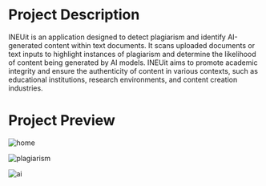 # Project Description
INEUit is an application designed to detect plagiarism and identify AI-generated content within text documents. 
It scans uploaded documents or text inputs to highlight instances of plagiarism and determine the likelihood of content being generated by AI models. 
INEUit aims to promote academic integrity and ensure the authenticity of content in various contexts, such as educational institutions, research environments, and content creation industries.

# Project Preview
![home](https://github.com/Brylsmn/INEUit/assets/142909052/a69d49cd-d91d-488a-a001-5e902e9ee959)

![plagiarism](https://github.com/Brylsmn/INEUit/assets/142909052/fd03538a-3208-476b-b40d-2849bf64ad3d)

![ai](https://github.com/Brylsmn/INEUit/assets/142909052/cf95df14-589e-4661-9d4e-a1529c7e6886)
